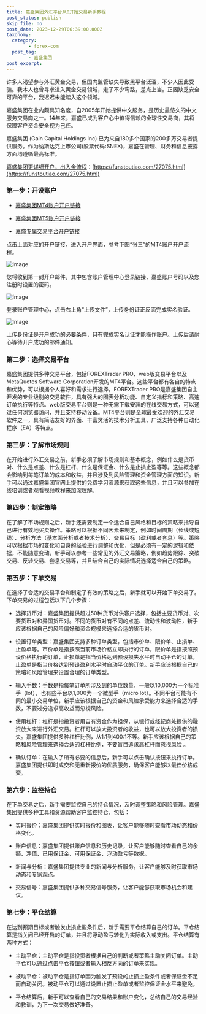 ```yaml
---
title: 嘉盛集团外汇平台从0开始交易新手教程
post_status: publish
skip_file: no
post_date: 2023-12-29T06:39:00.000Z
taxonomy:
  category:
        - forex-com
  post_tag:
        - 嘉盛集团
post_excerpt: 
---
```

许多人渴望参与外汇黄金交易，但国内监管缺失导致黑平台泛滥，不少人因此受骗。我本人也曾寻求进入黄金交易领域，走了不少弯路，差点上当。正因缺乏安全可靠的平台，我迟迟未能踏入这个领域。

嘉盛集团在业内颇具知名度，自2005年开始提供中文服务，是历史最悠久的中文服务交易商之一。14年来，嘉盛已成为客户心中值得信赖的全球性交易商，其将保障客户资金安全视为己任。

嘉盛集团 (Gain Capital Holdings Inc) 已为来自180多个国家的200多万交易者提供服务。作为纳斯达克上市公司(股票代码:SNEX)，嘉盛在管理、财务和信息披露方面均遵循最高标准。

[嘉盛集团更详细开户，出入金流程](https://funstoutiao.com/27075.html)：[https://funstoutiao.com/27075.html](https://funstoutiao.com/27075.html)

### 第一步：开设账户

* [嘉盛集团MT4账户开户链接](https://s.ssgg.net/jsmt4)

* [嘉盛集团MT5账户开户链接](https://s.ssgg.net/jsmt5)

* [嘉盛专属交易平台开户链接](https://s.ssgg.net/js)

点击上面对应的开户链接，进入开户界面，参考下图“张三”的MT4账户开户流程。

![Image](https://prod-files-secure.s3.us-west-2.amazonaws.com/39ed1227-6d7d-4570-be36-9ccd4a2c4241/7a167aea-686b-400d-af59-4e18eb607a40/640.png?X-Amz-Algorithm=AWS4-HMAC-SHA256&X-Amz-Content-Sha256=UNSIGNED-PAYLOAD&X-Amz-Credential=ASIAZI2LB466SKENEUIK%2F20250218%2Fus-west-2%2Fs3%2Faws4_request&X-Amz-Date=20250218T221313Z&X-Amz-Expires=3600&X-Amz-Security-Token=IQoJb3JpZ2luX2VjEG4aCXVzLXdlc3QtMiJHMEUCIQCQo%2B%2F094uxBeni7cFhi9p48GQY47bV6oqW2yvPyob5mgIgQdlHMqdRfu0c0g%2BDkf1RVk0yVY9Krhjdj0fFK6DD%2FEAqiAQIl%2F%2F%2F%2F%2F%2F%2F%2F%2F%2F%2FARAAGgw2Mzc0MjMxODM4MDUiDPxfMdloWfV66xwtPircAzYYbnb5fYgBcgOW2WN8SlZShPoX59V5j8UhX0lADQ9oQMflvF%2FFkfA513J4Z3xuePyJi%2Fb%2FdP6WM9bSQ0aLhjTl7aewXqXXNrStugvAKN7Qba8B3N9XOsXnl%2Bs8RajoNHyjAlILMjtnaYCgAutOXzqiuvuMqH2oVl7qhpBq2BV6GJsSgfe32jTFvBZSL5UQS1QgQ0k2hj24QMk92UTIuOd5maEVzh3HaU%2F69voJhQ2Tn%2BB1CS7Qv6cxcYaVhagaNY1XZdCspIbp3DS5zyzS9TNiA%2BGzwxwoloGyyXDpYnl2M%2FVKgUJjq%2Fcl1weM66DrAhjjpg6XJvUxguqG3TJZhE9WWVjZD60kRsS9NGzWHiGogHcV8FmpC1cESmDccvaCVgYwJubznaYQc3QEiFwfLHLUtKOvN0iNuFKwEl6yDpg7dLLxxX71B9%2B278v62BPm9LVmD5iOk6U%2BIdrnY26BpO6kj1Po8hHp7XvjPgqfBC0gBQfLNOv0lW7wBcTLB2RRywY10MudEPmyJ8my9MfgW%2F1WK%2BdnRi7XcEolfch1TH4lUokyyr9VLUKrknzji6qc%2BB0u49Ffd%2B3w2wjjJeMtd08CaHIxtLkMoKn92w2JYcDViejJAHh8nFMbX0LFMKKF1L0GOqUBC0vRpcjYn325i6tIt18mZRfB6ij5pI20IwzzHUaVcMIlcK166T8uBhB04aL9Htow714JfcEyrCOHva6eJCvfVTtsi%2FTyBj9%2Fv0z15ftkmzyMi7ZmMbf8AtmENEl9NDChQOnPLfFQbwv5uDqwJGKQ%2B2ZWfNn0buxYNZq9i1xdnxM44wexAgTIevYTmVllbb%2BEL%2FcqToj%2BK3OIl7upTDBKzq7CvvEF&X-Amz-Signature=7a95be13ce7249c0e5f30edf9e3da92b251b00da8f39015970ce8bc95dcec597&X-Amz-SignedHeaders=host&x-id=GetObject)

您将收到第一封开户邮件，其中包含账户管理中心登录链接、嘉盛账户号码以及您注册时设置的密码。

![Image](https://prod-files-secure.s3.us-west-2.amazonaws.com/39ed1227-6d7d-4570-be36-9ccd4a2c4241/eaa1c6b3-2877-4284-a0e1-530e222c27fb/image.png?X-Amz-Algorithm=AWS4-HMAC-SHA256&X-Amz-Content-Sha256=UNSIGNED-PAYLOAD&X-Amz-Credential=ASIAZI2LB466SKENEUIK%2F20250218%2Fus-west-2%2Fs3%2Faws4_request&X-Amz-Date=20250218T221313Z&X-Amz-Expires=3600&X-Amz-Security-Token=IQoJb3JpZ2luX2VjEG4aCXVzLXdlc3QtMiJHMEUCIQCQo%2B%2F094uxBeni7cFhi9p48GQY47bV6oqW2yvPyob5mgIgQdlHMqdRfu0c0g%2BDkf1RVk0yVY9Krhjdj0fFK6DD%2FEAqiAQIl%2F%2F%2F%2F%2F%2F%2F%2F%2F%2F%2FARAAGgw2Mzc0MjMxODM4MDUiDPxfMdloWfV66xwtPircAzYYbnb5fYgBcgOW2WN8SlZShPoX59V5j8UhX0lADQ9oQMflvF%2FFkfA513J4Z3xuePyJi%2Fb%2FdP6WM9bSQ0aLhjTl7aewXqXXNrStugvAKN7Qba8B3N9XOsXnl%2Bs8RajoNHyjAlILMjtnaYCgAutOXzqiuvuMqH2oVl7qhpBq2BV6GJsSgfe32jTFvBZSL5UQS1QgQ0k2hj24QMk92UTIuOd5maEVzh3HaU%2F69voJhQ2Tn%2BB1CS7Qv6cxcYaVhagaNY1XZdCspIbp3DS5zyzS9TNiA%2BGzwxwoloGyyXDpYnl2M%2FVKgUJjq%2Fcl1weM66DrAhjjpg6XJvUxguqG3TJZhE9WWVjZD60kRsS9NGzWHiGogHcV8FmpC1cESmDccvaCVgYwJubznaYQc3QEiFwfLHLUtKOvN0iNuFKwEl6yDpg7dLLxxX71B9%2B278v62BPm9LVmD5iOk6U%2BIdrnY26BpO6kj1Po8hHp7XvjPgqfBC0gBQfLNOv0lW7wBcTLB2RRywY10MudEPmyJ8my9MfgW%2F1WK%2BdnRi7XcEolfch1TH4lUokyyr9VLUKrknzji6qc%2BB0u49Ffd%2B3w2wjjJeMtd08CaHIxtLkMoKn92w2JYcDViejJAHh8nFMbX0LFMKKF1L0GOqUBC0vRpcjYn325i6tIt18mZRfB6ij5pI20IwzzHUaVcMIlcK166T8uBhB04aL9Htow714JfcEyrCOHva6eJCvfVTtsi%2FTyBj9%2Fv0z15ftkmzyMi7ZmMbf8AtmENEl9NDChQOnPLfFQbwv5uDqwJGKQ%2B2ZWfNn0buxYNZq9i1xdnxM44wexAgTIevYTmVllbb%2BEL%2FcqToj%2BK3OIl7upTDBKzq7CvvEF&X-Amz-Signature=23d34e61910cc72a8f342ffc53da3387c98dee194b14d79b74dfe440dd719aea&X-Amz-SignedHeaders=host&x-id=GetObject)

登录账户管理中心，点击右上角“上传文件”，上传身份证正反面完成实名验证。

![Image](https://prod-files-secure.s3.us-west-2.amazonaws.com/39ed1227-6d7d-4570-be36-9ccd4a2c4241/54090639-09fc-46b4-a135-e0289f707147/image.png?X-Amz-Algorithm=AWS4-HMAC-SHA256&X-Amz-Content-Sha256=UNSIGNED-PAYLOAD&X-Amz-Credential=ASIAZI2LB466SKENEUIK%2F20250218%2Fus-west-2%2Fs3%2Faws4_request&X-Amz-Date=20250218T221313Z&X-Amz-Expires=3600&X-Amz-Security-Token=IQoJb3JpZ2luX2VjEG4aCXVzLXdlc3QtMiJHMEUCIQCQo%2B%2F094uxBeni7cFhi9p48GQY47bV6oqW2yvPyob5mgIgQdlHMqdRfu0c0g%2BDkf1RVk0yVY9Krhjdj0fFK6DD%2FEAqiAQIl%2F%2F%2F%2F%2F%2F%2F%2F%2F%2F%2FARAAGgw2Mzc0MjMxODM4MDUiDPxfMdloWfV66xwtPircAzYYbnb5fYgBcgOW2WN8SlZShPoX59V5j8UhX0lADQ9oQMflvF%2FFkfA513J4Z3xuePyJi%2Fb%2FdP6WM9bSQ0aLhjTl7aewXqXXNrStugvAKN7Qba8B3N9XOsXnl%2Bs8RajoNHyjAlILMjtnaYCgAutOXzqiuvuMqH2oVl7qhpBq2BV6GJsSgfe32jTFvBZSL5UQS1QgQ0k2hj24QMk92UTIuOd5maEVzh3HaU%2F69voJhQ2Tn%2BB1CS7Qv6cxcYaVhagaNY1XZdCspIbp3DS5zyzS9TNiA%2BGzwxwoloGyyXDpYnl2M%2FVKgUJjq%2Fcl1weM66DrAhjjpg6XJvUxguqG3TJZhE9WWVjZD60kRsS9NGzWHiGogHcV8FmpC1cESmDccvaCVgYwJubznaYQc3QEiFwfLHLUtKOvN0iNuFKwEl6yDpg7dLLxxX71B9%2B278v62BPm9LVmD5iOk6U%2BIdrnY26BpO6kj1Po8hHp7XvjPgqfBC0gBQfLNOv0lW7wBcTLB2RRywY10MudEPmyJ8my9MfgW%2F1WK%2BdnRi7XcEolfch1TH4lUokyyr9VLUKrknzji6qc%2BB0u49Ffd%2B3w2wjjJeMtd08CaHIxtLkMoKn92w2JYcDViejJAHh8nFMbX0LFMKKF1L0GOqUBC0vRpcjYn325i6tIt18mZRfB6ij5pI20IwzzHUaVcMIlcK166T8uBhB04aL9Htow714JfcEyrCOHva6eJCvfVTtsi%2FTyBj9%2Fv0z15ftkmzyMi7ZmMbf8AtmENEl9NDChQOnPLfFQbwv5uDqwJGKQ%2B2ZWfNn0buxYNZq9i1xdnxM44wexAgTIevYTmVllbb%2BEL%2FcqToj%2BK3OIl7upTDBKzq7CvvEF&X-Amz-Signature=f245a431a2bfddebe2327c1909f3320fda9f72a616e4bcf157f47e5d343054c8&X-Amz-SignedHeaders=host&x-id=GetObject)

上传身份证是开户成功的必要条件，只有完成实名认证才能操作账户。上传后请耐心等待开户成功的邮件通知。

### 第二步：选择交易平台

嘉盛集团提供多种交易平台，包括FOREXTrader PRO、web版交易平台以及MetaQuotes Software Corporation开发的MT4平台。这些平台都有各自的特点和优势，可以根据个人喜好和需求进行选择。FOREXTrader PRO是嘉盛集团自主开发的专业级别的交易软件，具有强大的图表分析功能、自定义指标和策略、高速订单执行等特点。web版交易平台则是一种无需下载安装的在线交易方式，可以通过任何浏览器访问，并且支持移动设备。MT4平台则是全球最受欢迎的外汇交易软件之一，具有简洁友好的界面、丰富灵活的技术分析工具、广泛支持各种自动化程序（EA）等特点。

### 第三步：了解市场规则

在开始进行外汇交易之前，新手必须了解市场规则和基本概念，例如什么是货币对、什么是点差、什么是杠杆、什么是保证金、什么是止损止盈等等。这些概念都会影响到每笔订单的成本和收益，并且涉及到风险管理和资金管理方面的知识。新手可以通过嘉盛集团官网上提供的免费学习资源来获取这些信息，并且可以参加在线培训或者观看视频教程来加深理解。

### 第四步：制定策略

在了解了市场规则之后，新手还需要制定一个适合自己风格和目标的策略来指导自己进行有效地买卖操作。策略可以根据不同因素来制定，例如时间周期（长线或短线）、分析方法（基本面分析或者技术分析）、交易目标（盈利或者套息）等。策略可以根据市场的变化和自身的经验进行调整和优化，但是必须有一定的逻辑和依据，不能随意变动。新手可以参考一些常见的外汇交易策略，例如趋势跟踪、突破交易、反转交易、套息交易等，并且结合自己的实际情况选择适合自己的策略。

### 第五步：下单交易

在选择了合适的交易平台和制定了有效的策略之后，新手就可以开始下单交易了。下单交易的过程包括以下几个步骤：

* 选择货币对：嘉盛集团提供超过50种货币对供客户选择，包括主要货币对、次要货币对和异国货币对。不同的货币对有不同的点差、流动性和波动性，新手应该根据自己的风险偏好和资金规模来选择合适的货币对。

* 设置订单类型：嘉盛集团支持多种订单类型，包括市价单、限价单、止损单、止盈单等。市价单是指按照当前市场价格立即执行的订单，限价单是指按照预设价格执行的订单，止损单是指当价格达到预设损失水平时自动平仓的订单，止盈单是指当价格达到预设盈利水平时自动平仓的订单。新手应该根据自己的策略和风险管理来设置合理的订单类型。

* 输入手数：手数是指每笔订单所涉及到的单位数量，一般以10,000为一个标准手（lot），也有些平台以1,000为一个微型手（micro lot）。不同平台可能有不同的最小交易单位，新手应该根据自己的资金和风险承受能力来选择合适的手数，不要过分追求高收益而忽视风险。

* 使用杠杆：杠杆是指投资者用自有资金作为担保，从银行或经纪商处提供的融资放大来进行外汇交易。杠杆可以放大投资者的收益，也可以放大投资者的损失。嘉盛集团提供多种杠杆比例，从1:1到400:1不等。新手应该根据自己的策略和风险管理来选择合适的杠杆比例，不要盲目追求高杠杆而忽视风险 。

* 确认订单：在输入了所有必要的信息后，新手可以点击确认按钮来执行订单。嘉盛集团提供即时成交和无重新报价的优质服务，确保客户能够以最佳价格成交。

### 第六步：监控持仓

在下单交易之后，新手需要监控自己的持仓情况，及时调整策略和风险管理。嘉盛集团提供多种工具和资源帮助客户监控持仓，包括：

* 实时报价：嘉盛集团提供实时报价和图表，让客户能够随时查看市场动态和价格变化。

* 账户信息：嘉盛集团提供账户信息和历史记录，让客户能够随时查看自己的余额、净值、已用保证金、可用保证金、浮动盈亏等数据。

* 新闻与分析：嘉盛集团提供专业的新闻与分析服务，让客户能够及时获取市场动态和专家观点。

* 交易信号：嘉盛集团提供多种交易信号服务，让客户能够获取市场机会和建议。

### 第七步：平仓结算

在达到预期目标或者触发止损止盈条件后，新手需要平仓结算自己的订单。平仓结算是指关闭已经开启的订单，并且将浮动盈亏转化为实际收入或支出。平仓结算有两种方式：

* 主动平仓：主动平仓是指投资者根据自己的判断或者策略主动关闭订单。主动平仓可以通过点击平仓按钮或者输入相反方向的订单来实现。

* 被动平仓：被动平仓是指订单因为触发了预设的止损止盈条件或者保证金不足而自动关闭。被动平仓可以通过设置止损止盈单或者监控保证金水平来避免。

* 平仓结算后，新手可以查看自己的交易结果和账户变化，总结自己的交易经验和教训，为下一次交易做好准备。